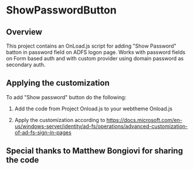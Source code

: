 # ShowPasswordButton 

## Overview

This project contains an OnLoad.js script for adding "Show Password" batton in password field on ADFS logon page.
Works with password fields on Form based auth and with custom provider using domain password as secondary auth. 

## Applying the customization

To add "Show password" button do the following: 

1. Add the code from Project Onload.js to your webtheme Onload.js

2. Apply the customization according to https://docs.microsoft.com/en-us/windows-server/identity/ad-fs/operations/advanced-customization-of-ad-fs-sign-in-pages  

 
## Special thanks to Matthew Bongiovi for sharing the code

